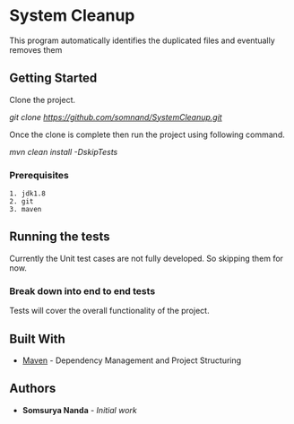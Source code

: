 # System Cleanup

This program automatically identifies the duplicated files and eventually removes them

## Getting Started

Clone the project. 

*git clone https://github.com/somnand/SystemCleanup.git*

Once the clone is complete then run the project using following command.

*mvn clean install -DskipTests*

### Prerequisites
```
1. jdk1.8
2. git
3. maven
```
## Running the tests

Currently the Unit test cases are not fully developed. So skipping them for now.

### Break down into end to end tests

Tests will cover the overall functionality of the project.

## Built With

* [Maven](https://maven.apache.org/) - Dependency Management and Project Structuring

## Authors

* **Somsurya Nanda** - *Initial work* 



